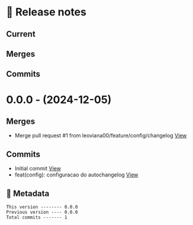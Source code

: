 # 🎁 Release notes

## Current
## Merges

## Commits



# 0.0.0 - (2024-12-05)
## Merges
*  Merge pull request #1 from leoviana00/feature/config/changelog [View](https://github.com/leoviana00/lab-study-cks/commits/fff5aa5b91dae344357caba8b074376e8c7fca1f)
## Commits
*  Initial commit [View](https://github.com/leoviana00/lab-study-cks/commits/00a5be78fc45ee1b95fe7f077edc3adf84dde961)
*  feat(config): configuracao do autochangelog [View](https://github.com/leoviana00/lab-study-cks/commits/a559f5ce6a69e8b0e55889d1aafbe23ca615456c)
## 📝 Metadata
```
This version -------- 0.0.0
Previous version ---- 0.0.0
Total commits ------- 1
```
